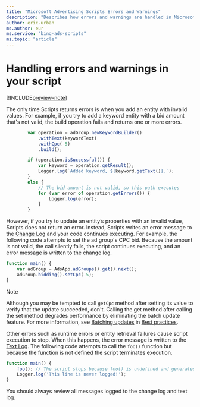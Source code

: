```yaml
---
title: "Microsoft Advertising Scripts Errors and Warnings"
description: "Describes how errors and warnings are handled in Microsoft Advertising Scripts."
author: eric-urban
ms.author: eur
ms.service: "bing-ads-scripts"
ms.topic: "article"
---
```


# Handling errors and warnings in your script

[!INCLUDE[preview-note](../includes/preview-note.md)]

The only time Scripts returns errors is when you add an entity with invalid values. For example, if you try to add a keyword entity with a bid amount that's not valid, the build operation fails and returns one or more errors.

```javascript
        var operation = adGroup.newKeywordBuilder()
            .withText(keywordText)
            .withCpc(-5)
            .build();

        if (operation.isSuccessful()) {
            var keyword = operation.getResult();
            Logger.log(`Added keyword, ${keyword.getText()}.`);
        }
        else {
            // The bid amount is not valid, so this path executes
            for (var error of operation.getErrors()) {
                Logger.log(error);
            }
        }
``` 

However, if you try to update an entity’s properties with an invalid value, Scripts does not return an error. Instead, Scripts writes an error message to the [Change Log](./change-and-text-logs.md#change-log) and your code continues executing. For example, the following code attempts to set the ad group's CPC bid. Because the amount is not valid, the call silently fails, the script continues executing, and an error message is written to the change log.

```javascript
function main() {
    var adGroup = AdsApp.adGroups().get().next();
    adGroup.bidding().setCpc(-5);
}
```

> [!NOTE]
> Although you may be tempted to call `getCpc` method after setting its value to verify that the update succeeded, don't. Calling the get method after calling the set method degrades performance by eliminating the batch update feature. For more information, see [Batching updates](best-practices.md#batching-updates) in [Best practices](best-practices.md).


Other errors such as runtime errors or entity retrieval failures cause script execution to stop. When this happens, the error message is written to the [Text Log](./change-and-text-logs.md#text-log). The following code attempts to call the `foo()` function but because the function is not defined the script terminates execution. 

```javascript
function main() {
    foo(); // The script stops because foo() is undefined and generates a reference error
    Logger.log('This line is never logged!');
}
```

You should always review all messages logged to the change log and text log.

<!--
## What does Internal Error mean?

If you receive a runtime error and the text log lists InternalError, the following are the reasons why you might be getting it.

|Reason|Remedy
|-|-
|An enumeration value you specified is not valid.|Enumeration values are case sensitive, so make sure that all enumeration values are valid and use the correct casing.
|An operator you specified in the `.withCondition()` method is not valid.|Operators are case sensitive, so make sure that all operators are valid and use the correct casing.
|A column you specified in the `.withCondition()` or `.orderBy()` method is not valid.|Column names are case sensitive, so make sure that all column names are valid and use the correct casing.
|You specified too may IDs in the `.withIds()` method.|Reduce the number of IDs to the allowed maximum (see documentation for the method).
|The date range specified in the `.forDateRange()` method is not valid.|Make sure that the start and end dates are valid and that the end date is not earlier than the start date.

-->
